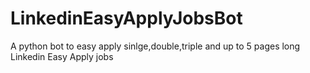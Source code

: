 # LinkedinEasyApplyJobsBot
A python bot to easy apply sinlge,double,triple and up to 5 pages long Linkedin Easy Apply jobs
